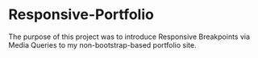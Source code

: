 # Responsive-Portfolio

The purpose of this project was to introduce Responsive Breakpoints via Media Queries to my non-bootstrap-based portfolio site.